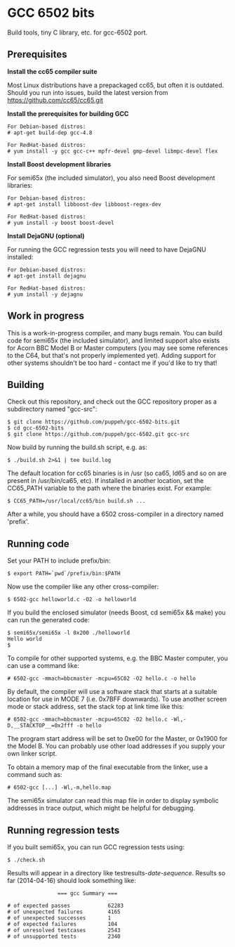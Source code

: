 GCC 6502 bits
=============

Build tools, tiny C library, etc. for gcc-6502 port.

Prerequisites
-------------

**Install the cc65 compiler suite**

Most Linux distributions have a prepackaged cc65, but often it is outdated. Should you run into issues, build the latest version from https://github.com/cc65/cc65.git

**Install the prerequisites for building GCC**

    For Debian-based distros:
    # apt-get build-dep gcc-4.8

    For RedHat-based distros:
    # yum install -y gcc gcc-c++ mpfr-devel gmp-devel libmpc-devel flex

**Install Boost development libraries**

For semi65x (the included simulator), you also need Boost development libraries:

    For Debian-based distros:
    # apt-get install libboost-dev libboost-regex-dev
    
    For RedHat-based distros:
    # yum install -y boost boost-devel

**Install DejaGNU (optional)**

For running the GCC regression tests you will need to have DejaGNU installed:

    For Debian-based distros:
    # apt-get install dejagnu
    
    For RedHat-based distros:
    # yum install -y dejagnu

Work in progress
----------------

This is a work-in-progress compiler, and many bugs remain. You can build code for semi65x (the included simulator), and limited support also exists for Acorn BBC Model B or Master computers (you may see some references to the C64, but that's not properly implemented yet). Adding support for other systems shouldn't be too hard - contact me if you'd like to try that!

Building
--------

Check out this repository, and check out the GCC repository proper as a subdirectory named "gcc-src":

    $ git clone https://github.com/puppeh/gcc-6502-bits.git
    $ cd gcc-6502-bits
    $ git clone https://github.com/puppeh/gcc-6502.git gcc-src

Now build by running the build.sh script, e.g. as:

    $ ./build.sh 2>&1 | tee build.log

The default location for cc65 binaries is in /usr (so ca65, ld65 and so on are present in /usr/bin/ca65, etc). If installed in another location, set the CC65_PATH variable to the path where the binaries exist. For example:

    $ CC65_PATH=/usr/local/cc65/bin build.sh ...

After a while, you should have a 6502 cross-compiler in a directory named 'prefix'.

Running code
------------

Set your PATH to include prefix/bin:

    $ export PATH=`pwd`/prefix/bin:$PATH

Now use the compiler like any other cross-compiler:

    $ 6502-gcc helloworld.c -O2 -o helloworld

If you build the enclosed simulator (needs Boost, cd semi65x && make) you can run the generated code:

    $ semi65x/semi65x -l 0x200 ./helloworld
    Hello world
    $

To compile for other supported systems, e.g. the BBC Master computer, you can use a command like:

    # 6502-gcc -mmach=bbcmaster -mcpu=65C02 -O2 hello.c -o hello

By default, the compiler will use a software stack that starts at a suitable location for use in MODE 7 (i.e. 0x7BFF downwards). To use another screen mode or stack address, set the stack top at link time like this:

    # 6502-gcc -mmach=bbcmaster -mcpu=65C02 -O2 hello.c -Wl,-D,__STACKTOP__=0x2fff -o hello

The program start address will be set to 0xe00 for the Master, or 0x1900 for the Model B. You can probably use other load addresses if you supply your own linker script.

To obtain a memory map of the final executable from the linker, use a command such as:

    # 6502-gcc [...] -Wl,-m,hello.map

The semi65x simulator can read this map file in order to display symbolic addresses in trace output, which might be helpful for debugging.

Running regression tests
------------------------

If you built semi65x, you can run GCC regression tests using:

    $ ./check.sh

Results will appear in a directory like testresults-*date*-*sequence*. Results so far (2014-04-16) should look something like:

```
                === gcc Summary ===

# of expected passes            62283
# of unexpected failures        4165
# of unexpected successes       1
# of expected failures          104
# of unresolved testcases       2543
# of unsupported tests          2340
```
